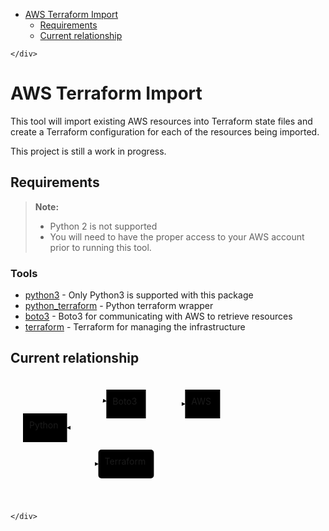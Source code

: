 <!DOCTYPE html>
<html>

<head>
  <meta charset="utf-8">
  <meta name="viewport" content="width=device-width, initial-scale=1.0">
  <title>README</title>
  <link rel="stylesheet" href="https://stackedit.io/style.css" />
</head>

<body class="stackedit">
  <div class="stackedit__left">
    <div class="stackedit__toc">
      
<ul>
<li><a href="#aws-terraform-import">AWS Terraform Import</a>
<ul>
<li><a href="#requirements">Requirements</a></li>
<li><a href="#current-relationship">Current relationship</a></li>
</ul>
</li>
</ul>

    </div>
  </div>
  <div class="stackedit__right">
    <div class="stackedit__html">
      <h1 id="aws-terraform-import">AWS Terraform Import</h1>
<p>This tool will import existing AWS resources into Terraform state files and create a Terraform configuration for each of the resources being imported.</p>
<p>This project is still a work in progress.</p>
<h2 id="requirements">Requirements</h2>
<blockquote>
<p><strong>Note:</strong></p>
<ul>
<li>Python 2 is not supported</li>
<li>You will need to have the proper access to your AWS account prior to running this tool.</li>
</ul>
</blockquote>
<h3 id="tools">Tools</h3>
<ul>
<li><a href="https://www.python.org/downloads/">python3</a> - Only Python3 is supported with this package</li>
<li><a href="https://pypi.python.org/pypi/python-terraform/0.9.1">python_terraform</a> - Python terraform wrapper</li>
<li><a href="http://boto3.readthedocs.io/en/latest/guide/quickstart.html#installation">boto3</a> - Boto3 for communicating with AWS to retrieve resources</li>
<li><a href="https://www.terraform.io/">terraform</a> - Terraform for managing the infrastructure</li>
</ul>
<h2 id="current-relationship">Current relationship</h2>
<div class="mermaid"><svg xmlns="http://www.w3.org/2000/svg" id="mermaid-svg-EIbUtZE8roLS2JWb" height="100%" viewBox="0 0 375.359375 202" style="max-width:375.359375px;"><g><g class="output"><g class="clusters"></g><g class="edgePaths"><g class="edgePath" style="opacity: 1;"><path class="path" d="M84.14290364583333,58L115.53125,33L153.34375,38.4473832301632" marker-end="url(#arrowhead1704)" style="fill:none"></path><defs><marker id="arrowhead1704" viewBox="0 0 10 10" refX="9" refY="5" markerUnits="strokeWidth" markerWidth="8" markerHeight="6" orient="auto"><path d="M 0 0 L 10 5 L 0 10 z" class="arrowheadPath" style="stroke-width: 1; stroke-dasharray: 1, 0;"></path></marker></defs></g><g class="edgePath" style="opacity: 1;"><path class="path" d="M216.546875,43L254.359375,43L279.359375,43" marker-end="url(#arrowhead1705)" style="fill:none"></path><defs><marker id="arrowhead1705" viewBox="0 0 10 10" refX="9" refY="5" markerUnits="strokeWidth" markerWidth="8" markerHeight="6" orient="auto"><path d="M 0 0 L 10 5 L 0 10 z" class="arrowheadPath" style="stroke-width: 1; stroke-dasharray: 1, 0;"></path></marker></defs></g><g class="edgePath" style="opacity: 1;"><path class="path" d="M153.34375,60.299943725379855L115.53125,81L90.53125,81" marker-end="url(#arrowhead1706)" style="fill:none"></path><defs><marker id="arrowhead1706" viewBox="0 0 10 10" refX="9" refY="5" markerUnits="strokeWidth" markerWidth="8" markerHeight="6" orient="auto"><path d="M 0 0 L 10 5 L 0 10 z" class="arrowheadPath" style="stroke-width: 1; stroke-dasharray: 1, 0;"></path></marker></defs></g><g class="edgePath" style="opacity: 1;"><path class="path" d="M79.1640625,104L115.53125,139L140.53125,139" marker-end="url(#arrowhead1707)" style="fill:none"></path><defs><marker id="arrowhead1707" viewBox="0 0 10 10" refX="9" refY="5" markerUnits="strokeWidth" markerWidth="8" markerHeight="6" orient="auto"><path d="M 0 0 L 10 5 L 0 10 z" class="arrowheadPath" style="stroke-width: 1; stroke-dasharray: 1, 0;"></path></marker></defs></g></g><g class="edgeLabels"><g class="edgeLabel" transform="" style="opacity: 1;"><g transform="translate(0,0)" class="label"><foreignObject width="0" height="0"><div xmlns="http://www.w3.org/1999/xhtml" style="display: inline-block; white-space: nowrap;"><span class="edgeLabel"></span></div></foreignObject></g></g><g class="edgeLabel" transform="" style="opacity: 1;"><g transform="translate(0,0)" class="label"><foreignObject width="0" height="0"><div xmlns="http://www.w3.org/1999/xhtml" style="display: inline-block; white-space: nowrap;"><span class="edgeLabel"></span></div></foreignObject></g></g><g class="edgeLabel" transform="" style="opacity: 1;"><g transform="translate(0,0)" class="label"><foreignObject width="0" height="0"><div xmlns="http://www.w3.org/1999/xhtml" style="display: inline-block; white-space: nowrap;"><span class="edgeLabel"></span></div></foreignObject></g></g><g class="edgeLabel" transform="" style="opacity: 1;"><g transform="translate(0,0)" class="label"><foreignObject width="0" height="0"><div xmlns="http://www.w3.org/1999/xhtml" style="display: inline-block; white-space: nowrap;"><span class="edgeLabel"></span></div></foreignObject></g></g></g><g class="nodes"><g class="node" id="A" transform="translate(55.265625,81)" style="opacity: 1;"><rect rx="0" ry="0" x="-35.265625" y="-23" width="70.53125" height="46"></rect><g class="label" transform="translate(0,0)"><g transform="translate(-25.265625,-13)"><foreignObject width="50.53125" height="26"><div xmlns="http://www.w3.org/1999/xhtml" style="display: inline-block; white-space: nowrap;">Python</div></foreignObject></g></g></g><g class="node" id="B" transform="translate(184.9453125,43)" style="opacity: 1;"><rect rx="0" ry="0" x="-31.6015625" y="-23" width="63.203125" height="46"></rect><g class="label" transform="translate(0,0)"><g transform="translate(-21.6015625,-13)"><foreignObject width="43.203125" height="26"><div xmlns="http://www.w3.org/1999/xhtml" style="display: inline-block; white-space: nowrap;">Boto3</div></foreignObject></g></g></g><g class="node" id="C" transform="translate(307.359375,43)" style="opacity: 1;"><rect rx="0" ry="0" x="-28" y="-23" width="56" height="46"></rect><g class="label" transform="translate(0,0)"><g transform="translate(-18,-13)"><foreignObject width="36" height="26"><div xmlns="http://www.w3.org/1999/xhtml" style="display: inline-block; white-space: nowrap;">AWS</div></foreignObject></g></g></g><g class="node" id="D" transform="translate(184.9453125,139)" style="opacity: 1;"><rect rx="5" ry="5" x="-44.4140625" y="-23" width="88.828125" height="46"></rect><g class="label" transform="translate(0,0)"><g transform="translate(-34.4140625,-13)"><foreignObject width="68.828125" height="26"><div xmlns="http://www.w3.org/1999/xhtml" style="display: inline-block; white-space: nowrap;">Terraform</div></foreignObject></g></g></g></g></g></g></svg></div>

    </div>
  </div>
</body>

</html>
